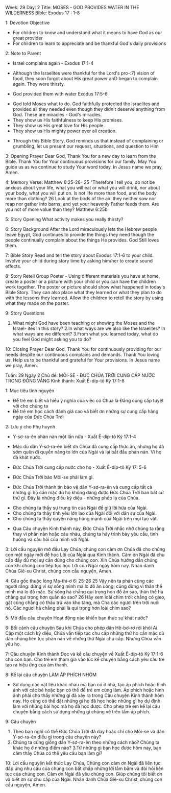 Week: 29
Day: 2
Title: MOSES -  GOD PROVIDES WATER IN THE WILDERNESS
Bible: Exodus 17 : 1-8

1: Devotion Objective
- For children to know and understand what it means to have God as our great provider 
- For children to learn to appreciate and be thankful God's daily provisions 

2: Note to Parent
* Israel complains again - Exodus 17:1-4 
- Although the Israelites were thankful for the Lord's pro-:7) vision of food, they soon forgot about His great power anD began to complain again. They were thirsty. 
* God provided them with water Exodus 17:5-6 
- God told Moses what to do. God faithfully protected the Israelites and provided all they needed even though they didn't deserve anything from God. These are miracles - God's miracles. 
- They show us His faithfulness to keep His promises. 
- They show us His great love for His people. 
- They show us His mighty power over all creation. 
* Through this Bible Story, God reminds us that instead of complaining or grumbling, let us present our request, situations, and question to Him

3: Opening Prayer
Dear God, Thank You for a new day to learn from the Bible. Thank You for Your continuous provisions for our family. May You guide us as we continue to study Your word today. In Jesus name we pray, Amen.

4: Memory Verse:
Matthew 6:25-26- 25 "Therefore I tell you, do not be anxious about your life, what you will eat or what you will drink, nor about your body, what you will put on. Is not life more than food, and the body more than clothing? 26 Look at the birds of the air. they neither sow nor reap nor gather into barns, and yet your heavenly Father feeds them. Are you not of more value than they? Matthew 6:25b 

5: Story Opening
What activity makes you really thirsty?


6: Story Background
After the Lord miraculously lets the Hebrew people leave Egypt, God continues to provide the things they need though the people continually complain about the things He provides. God Still loves them.


7: Bible Story
Read and tell the story about Exodus 17:1-6 to your child. Involve your child during story time by asking him/her to create sound effects.

8: Story Retell
Group Poster - Using different materials you have at home, create a poster or a picture with your child or you can have the children work together. The poster or picture should show what happened in today's Bible Story. They can also place what they learned or what they plan to do with the lessons they learned. Allow the children to retell the story by using what they made on the poster.

9: Story Questions
1. What might God have been teaching or showing the Moses and the Israel- ites in this story? 
2.In what ways are we also like the Israelites? In what ways are we different? 
3.From what you learned today, what do you feel God might asking you to do? 

10: Closing Prayer
 Dear God, Thank You for continuously providing for our needs despite our continuous complains and demands. Thank You loving us. Help us to be thankful and grateful for Your provisions. In Jesus name we pray, Amen.


Tuần: 29
Ngày 2
Chủ đề: MÔI-SE - ĐỨC CHÚA TRỜI CUNG CẤP NƯỚC TRONG ĐỒNG VẮNG
Kinh thánh: Xuất Ê-díp-tô Ký 17:1-8

1: Mục tiêu tĩnh nguyện
- Để trẻ em biết và hiểu ý nghĩa của việc có Chúa là Đấng cung cấp tuyệt vời cho chúng ta
- Để trẻ em học cách đánh giá cao và biết ơn những sự cung cấp hàng ngày của Đức Chúa Trời

2: Lưu ý cho Phụ huynh
* Y-sơ-ra-ên phàn nàn một lần nữa - Xuất Ê-díp-tô Ký 17:1-4
- Mặc dù dân Y-sơ-ra-ên biết ơn Chúa đã cung cấp thức ăn, nhưng họ đã sớm quên đi quyền năng to lớn của Ngài và lại bắt đầu phàn nàn. Vì họ đã khát nước.
* Đức Chúa Trời cung cấp nước cho họ - Xuất Ê-díp-tô Ký 17: 5-6
- Đức Chúa Trời bảo Môi-se phải làm gì.
* Đức Chúa Trời thành tín bảo vệ dân Y-sơ-ra-ên và cung cấp tất cả những gì họ cần mặc dù họ không đáng được Đức Chúa Trời ban bất cứ thứ gì. Đây là những điều kỳ diệu - những phép lạ của Chúa.
- Cho chúng ta thấy sự trung tín của Ngài để giữ lời hứa của Ngài.
- Cho chúng ta thấy tình yêu lớn lao của Ngài đối với dân sự của Ngài.
- Cho chúng ta thấy quyền năng hùng mạnh của Ngài trên mọi tạo vật.
* Qua Câu chuyện Kinh thánh này, Đức Chúa Trời nhắc nhở chúng ta rằng thay vì phàn nàn hoặc càu nhàu, chúng ta hãy trình bày yêu cầu, tình huống và câu hỏi của mình với Ngài.

3: Lời cầu nguyện mở đầu
Lạy Chúa, chúng con cảm ơn Chúa  đã cho chúng con một ngày mới để học Lời của Ngài qua Kinh thánh. Cảm ơn Ngài đã chu cấp đầy đủ mọi sự cần dùng cho chúng con. Xin Chúa hướng dẫn chúng con khi chúng con tiếp tục học Lời của Ngài ngày hôm nay. Nhân danh Chúa Giê-xu Christ, chúng con cầu nguyện, Amen.

4: Câu gốc thuộc lòng
 Ma-thi-ơ 6: 25-26 
 25 Vậy nên ta phán cùng các ngươi rằng: đừng vì sự sống mình mà lo đồ ăn uống; cũng đừng vì thân thể mình mà lo đồ mặc. Sự sống há chẳng quí trọng hơn đồ ăn sao, thân thể há chẳng quí trọng hơn quần áo sao? 26 Hãy xem loài chim trời: chẳng có gieo, gặt cũng chẳng có thâu trữ vào kho tàng, mà Cha các ngươi trên trời nuôi nó. Các ngươi há chẳng phải là quí trọng hơn loài chim sao? 

5: Mở đầu câu chuyện
Hoạt động nào khiến bạn thực sự khát nước?

6: Bối cảnh câu chuyện
Sau khi Chúa cho phép dân Hê-bơ-rơ rời khỏi Ai Cập một cách kỳ diệu, Chúa vẫn tiếp tục chu cấp những thứ họ cần mặc dù dân chúng liên tục phàn nàn về những thứ Ngài chu cấp. Nhưng Chúa vẫn yêu họ.


7: Câu chuyện Kinh thánh
Đọc và kể câu chuyện về Xuất Ê-díp-tô Ký 17:1-6 cho con bạn. Cho trẻ em tham gia vào lúc kể chuyện bằng cách yêu cầu trẻ tạo ra hiệu ứng của âm thanh.

8: Kể lại câu chuyện
LÀM ÁP PHÍCH NHÓM
- Sử dụng các vật liệu khác nhau mà bạn có ở nhà, tạo áp phích hoặc hình ảnh với các bé hoặc bạn có thể để trẻ em cùng làm. Áp phích hoặc hình ảnh phải cho thấy những gì đã xảy ra trong Câu chuyện Kinh thánh hôm nay. Họ cũng có thể đặt những gì họ đã học hoặc những gì họ dự định làm với những bài học mà họ đã học được. Cho phép trẻ em kể lại câu chuyện bằng cách sử dụng những gì chúng vẽ trên tấm áp phích.

9: Câu chuyện
1. Theo bạn nghĩ có thể Đức Chúa Trời đã dạy hoặc chỉ cho Môi-se và dân Y-sơ-ra-ên điều gì trong câu chuyện này?
2. Chúng ta cũng giống dân Y-sơ-ra-ên theo những cách nào? Chúng ta khác họ ở những điểm nào?
3.Từ những gì bạn học được hôm nay, bạn cảm thấy Chúa có thể yêu cầu bạn làm gì?

10: Lời cầu nguyện kết thúc
 Lạy Chúa, Chúng con cảm ơn Ngài đã liên tục đáp ứng nhu cầu của chúng con bất chấp những lời lằm bằm và đòi hỏi liên tục của chúng con. Cảm ơn Ngài đã yêu chúng con. Giúp chúng tôi biết ơn và biết ơn sự chu cấp của Ngài. Nhân danh Chúa Giê-xu Christ, chúng con cầu nguyện, Amen.